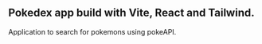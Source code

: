 ## Pokedex app build with Vite, React and Tailwind.

Application to search for pokemons using pokeAPI.
